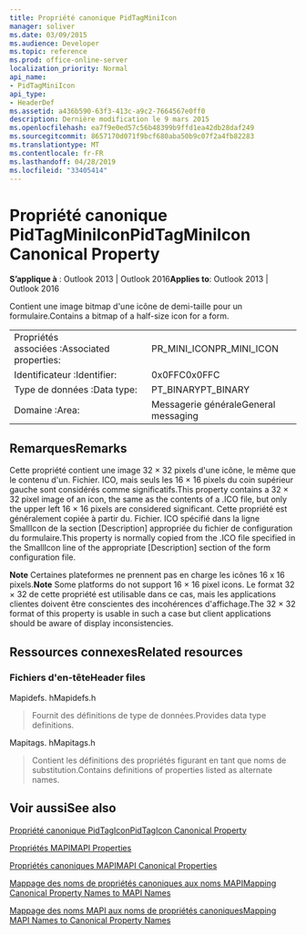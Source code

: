 ```yaml
---
title: Propriété canonique PidTagMiniIcon
manager: soliver
ms.date: 03/09/2015
ms.audience: Developer
ms.topic: reference
ms.prod: office-online-server
localization_priority: Normal
api_name:
- PidTagMiniIcon
api_type:
- HeaderDef
ms.assetid: a436b590-63f3-413c-a9c2-7664567e0ff0
description: Dernière modification le 9 mars 2015
ms.openlocfilehash: ea7f9e0ed57c56b48399b9ffd1ea42db28daf249
ms.sourcegitcommit: 8657170d071f9bcf680aba50b9c07f2a4fb82283
ms.translationtype: MT
ms.contentlocale: fr-FR
ms.lasthandoff: 04/28/2019
ms.locfileid: "33405414"
---
```

# <a name="pidtagminiicon-canonical-property"></a><span data-ttu-id="f4a29-103">Propriété canonique PidTagMiniIcon</span><span class="sxs-lookup"><span data-stu-id="f4a29-103">PidTagMiniIcon Canonical Property</span></span>

  
  
<span data-ttu-id="f4a29-104">**S’applique à** : Outlook 2013 | Outlook 2016</span><span class="sxs-lookup"><span data-stu-id="f4a29-104">**Applies to**: Outlook 2013 | Outlook 2016</span></span> 
  
<span data-ttu-id="f4a29-105">Contient une image bitmap d'une icône de demi-taille pour un formulaire.</span><span class="sxs-lookup"><span data-stu-id="f4a29-105">Contains a bitmap of a half-size icon for a form.</span></span>
  
|||
|:-----|:-----|
|<span data-ttu-id="f4a29-106">Propriétés associées :</span><span class="sxs-lookup"><span data-stu-id="f4a29-106">Associated properties:</span></span>  <br/> |<span data-ttu-id="f4a29-107">PR_MINI_ICON</span><span class="sxs-lookup"><span data-stu-id="f4a29-107">PR_MINI_ICON</span></span>  <br/> |
|<span data-ttu-id="f4a29-108">Identificateur :</span><span class="sxs-lookup"><span data-stu-id="f4a29-108">Identifier:</span></span>  <br/> |<span data-ttu-id="f4a29-109">0x0FFC</span><span class="sxs-lookup"><span data-stu-id="f4a29-109">0x0FFC</span></span>  <br/> |
|<span data-ttu-id="f4a29-110">Type de données :</span><span class="sxs-lookup"><span data-stu-id="f4a29-110">Data type:</span></span>  <br/> |<span data-ttu-id="f4a29-111">PT_BINARY</span><span class="sxs-lookup"><span data-stu-id="f4a29-111">PT_BINARY</span></span>  <br/> |
|<span data-ttu-id="f4a29-112">Domaine :</span><span class="sxs-lookup"><span data-stu-id="f4a29-112">Area:</span></span>  <br/> |<span data-ttu-id="f4a29-113">Messagerie générale</span><span class="sxs-lookup"><span data-stu-id="f4a29-113">General messaging</span></span>  <br/> |
   
## <a name="remarks"></a><span data-ttu-id="f4a29-114">Remarques</span><span class="sxs-lookup"><span data-stu-id="f4a29-114">Remarks</span></span>

<span data-ttu-id="f4a29-115">Cette propriété contient une image 32 × 32 pixels d'une icône, le même que le contenu d'un. Fichier. ICO, mais seuls les 16 × 16 pixels du coin supérieur gauche sont considérés comme significatifs.</span><span class="sxs-lookup"><span data-stu-id="f4a29-115">This property contains a 32 × 32 pixel image of an icon, the same as the contents of a .ICO file, but only the upper left 16 × 16 pixels are considered significant.</span></span> <span data-ttu-id="f4a29-116">Cette propriété est généralement copiée à partir du. Fichier. ICO spécifié dans la ligne SmallIcon de la section [Description] appropriée du fichier de configuration du formulaire.</span><span class="sxs-lookup"><span data-stu-id="f4a29-116">This property is normally copied from the .ICO file specified in the SmallIcon line of the appropriate [Description] section of the form configuration file.</span></span>
  
 <span data-ttu-id="f4a29-117">**Note** Certaines plateformes ne prennent pas en charge les icônes 16 x 16 pixels.</span><span class="sxs-lookup"><span data-stu-id="f4a29-117">**Note** Some platforms do not support 16 × 16 pixel icons.</span></span> <span data-ttu-id="f4a29-118">Le format 32 × 32 de cette propriété est utilisable dans ce cas, mais les applications clientes doivent être conscientes des incohérences d'affichage.</span><span class="sxs-lookup"><span data-stu-id="f4a29-118">The 32 × 32 format of this property is usable in such a case but client applications should be aware of display inconsistencies.</span></span> 
  
## <a name="related-resources"></a><span data-ttu-id="f4a29-119">Ressources connexes</span><span class="sxs-lookup"><span data-stu-id="f4a29-119">Related resources</span></span>

### <a name="header-files"></a><span data-ttu-id="f4a29-120">Fichiers d'en-tête</span><span class="sxs-lookup"><span data-stu-id="f4a29-120">Header files</span></span>

<span data-ttu-id="f4a29-121">Mapidefs. h</span><span class="sxs-lookup"><span data-stu-id="f4a29-121">Mapidefs.h</span></span>
  
> <span data-ttu-id="f4a29-122">Fournit des définitions de type de données.</span><span class="sxs-lookup"><span data-stu-id="f4a29-122">Provides data type definitions.</span></span>
    
<span data-ttu-id="f4a29-123">Mapitags. h</span><span class="sxs-lookup"><span data-stu-id="f4a29-123">Mapitags.h</span></span>
  
> <span data-ttu-id="f4a29-124">Contient les définitions des propriétés figurant en tant que noms de substitution.</span><span class="sxs-lookup"><span data-stu-id="f4a29-124">Contains definitions of properties listed as alternate names.</span></span>
    
## <a name="see-also"></a><span data-ttu-id="f4a29-125">Voir aussi</span><span class="sxs-lookup"><span data-stu-id="f4a29-125">See also</span></span>



[<span data-ttu-id="f4a29-126">Propriété canonique PidTagIcon</span><span class="sxs-lookup"><span data-stu-id="f4a29-126">PidTagIcon Canonical Property</span></span>](pidtagicon-canonical-property.md)


[<span data-ttu-id="f4a29-127">Propriétés MAPI</span><span class="sxs-lookup"><span data-stu-id="f4a29-127">MAPI Properties</span></span>](mapi-properties.md)
  
[<span data-ttu-id="f4a29-128">Propriétés canoniques MAPI</span><span class="sxs-lookup"><span data-stu-id="f4a29-128">MAPI Canonical Properties</span></span>](mapi-canonical-properties.md)
  
[<span data-ttu-id="f4a29-129">Mappage des noms de propriétés canoniques aux noms MAPI</span><span class="sxs-lookup"><span data-stu-id="f4a29-129">Mapping Canonical Property Names to MAPI Names</span></span>](mapping-canonical-property-names-to-mapi-names.md)
  
[<span data-ttu-id="f4a29-130">Mappage des noms MAPI aux noms de propriétés canoniques</span><span class="sxs-lookup"><span data-stu-id="f4a29-130">Mapping MAPI Names to Canonical Property Names</span></span>](mapping-mapi-names-to-canonical-property-names.md)

